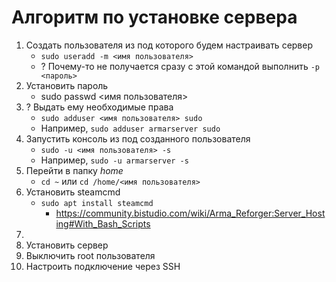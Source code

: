 # Алгоритм по установке сервера

1. Создать пользователя из под которого будем настраивать сервер
   - `sudo useradd -m <имя пользователя>`
   - ? Почему-то не получается сразу с этой командой выполнить `-p <пароль>`
2. Установить пароль
   - sudo passwd <имя пользователя>
1. ? Выдать ему необходимые права
   - `sudo adduser <имя пользователя> sudo`
   - Например, `sudo adduser armarserver sudo`
2. Запустить консоль из под созданного пользователя
   - `sudo -u <имя пользователя> -s`
   - Например, `sudo -u armarserver -s`
3. Перейти в папку _home_
   - `cd ~` или `cd /home/<имя пользователя>`
4. Установить steamcmd
   - `sudo apt install steamcmd`
      - https://community.bistudio.com/wiki/Arma_Reforger:Server_Hosting#With_Bash_Scripts
7.
8. Установить сервер
9. Выключить root пользователя
10. Настроить подключение через SSH
